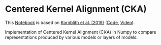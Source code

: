 # Centered Kernel Alignment (CKA)
This [Notebook](CKA.ipynb) is based on [Kornblith et al. (2019)](http://proceedings.mlr.press/v97/kornblith19a/kornblith19a.pdf) ([Code](https://cka-similarity.github.io/), [Video](https://www.youtube.com/watch?v=TBjdvjdS2KM)).

Implementation of Centered Kernel Alignment (CKA) in Numpy to compare representations produced by various models or layers of models.
